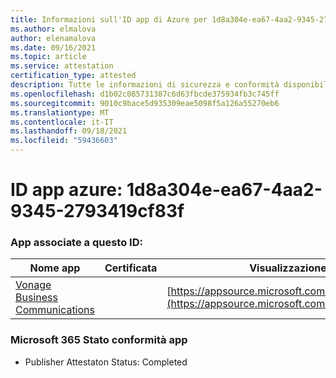 ```yaml
---
title: Informazioni sull'ID app di Azure per 1d8a304e-ea67-4aa2-9345-2793419cf83f
ms.author: elmalova
author: elenamalova
ms.date: 09/16/2021
ms.topic: article
ms.service: attestation
certification_type: attested
description: Tutte le informazioni di sicurezza e conformità disponibili per 1d8a304e-ea67-4aa2-9345-2793419cf83f.
ms.openlocfilehash: d1b02c085731387c6d63fbcde375934fb3c745ff
ms.sourcegitcommit: 9010c9bace5d935309eae5098f5a126a55270eb6
ms.translationtype: MT
ms.contentlocale: it-IT
ms.lasthandoff: 09/18/2021
ms.locfileid: "59436603"
---
```

# <a name="azure-app-id-1d8a304e-ea67-4aa2-9345-2793419cf83f"></a>ID app azure: 1d8a304e-ea67-4aa2-9345-2793419cf83f


### <a name="apps-associated-with-this-id"></a>App associate a questo ID:
| **Nome app** | **Certificata** | **Visualizzazione in AppSource** |
|--------------|---------------|-----------------------|
| [Vonage Business Communications](https://docs.microsoft.com/microsoft-365-app-certification/forward/WA200002988) |  | [https://appsource.microsoft.com/product/office/WA200002988](https://appsource.microsoft.com/product/office/WA200002988) |

### <a name="microsoft-365-app-compliance-status"></a>Microsoft 365 Stato conformità app
- Publisher Attestaton Status: Completed
